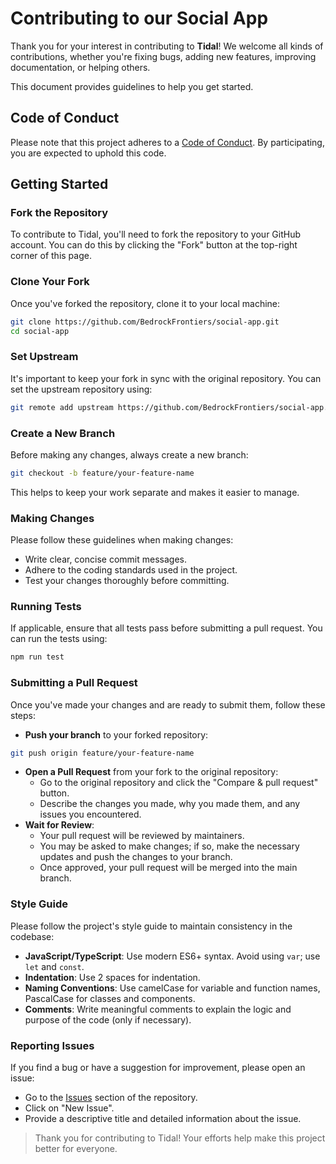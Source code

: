 # Contributing to our Social App

Thank you for your interest in contributing to **Tidal**! We welcome all kinds of contributions, whether you're fixing bugs, adding new features, improving documentation, or helping others.

This document provides guidelines to help you get started.

## Code of Conduct

Please note that this project adheres to a [Code of Conduct](../CODE_OF_CONDUCT.md). By participating, you are expected to uphold this code.

## Getting Started

### Fork the Repository

To contribute to Tidal, you'll need to fork the repository to your GitHub account. You can do this by clicking the "Fork" button at the top-right corner of this page.

### Clone Your Fork

Once you've forked the repository, clone it to your local machine:

```bash
git clone https://github.com/BedrockFrontiers/social-app.git
cd social-app
```

### Set Upstream

It's important to keep your fork in sync with the original repository. You can set the upstream repository using:

```bash
git remote add upstream https://github.com/BedrockFrontiers/social-app.git
```

### Create a New Branch

Before making any changes, always create a new branch:

```bash
git checkout -b feature/your-feature-name
```

This helps to keep your work separate and makes it easier to manage.

### Making Changes

Please follow these guidelines when making changes:

- Write clear, concise commit messages.
- Adhere to the coding standards used in the project.
- Test your changes thoroughly before committing.

### Running Tests

If applicable, ensure that all tests pass before submitting a pull request. You can run the tests using:

```bash
npm run test
```

### Submitting a Pull Request

Once you've made your changes and are ready to submit them, follow these steps:

- **Push your branch** to your forked repository:

```bash
git push origin feature/your-feature-name
```

- **Open a Pull Request** from your fork to the original repository:
  - Go to the original repository and click the "Compare & pull request" button.
  - Describe the changes you made, why you made them, and any issues you encountered.
- **Wait for Review**:
  - Your pull request will be reviewed by maintainers.
  - You may be asked to make changes; if so, make the necessary updates and push the changes to your branch.
  - Once approved, your pull request will be merged into the main branch.
 
### Style Guide

Please follow the project's style guide to maintain consistency in the codebase:

- **JavaScript/TypeScript**: Use modern ES6+ syntax. Avoid using `var`; use `let` and `const`.
- **Indentation**: Use 2 spaces for indentation.
- **Naming Conventions**: Use camelCase for variable and function names, PascalCase for classes and components.
- **Comments**: Write meaningful comments to explain the logic and purpose of the code (only if necessary).

### Reporting Issues

If you find a bug or have a suggestion for improvement, please open an issue:

- Go to the [Issues](../../../issues) section of the repository.
- Click on "New Issue".
- Provide a descriptive title and detailed information about the issue.

> Thank you for contributing to Tidal! Your efforts help make this project better for everyone.
